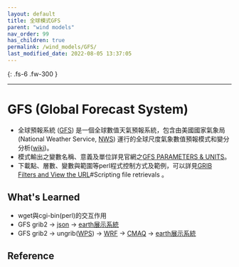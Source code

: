 ```yaml
---
layout: default
title: 全球模式GFS
parent: "wind models"
nav_order: 99
has_children: true
permalink: /wind_models/GFS/
last_modified_date: 2022-08-05 13:37:05
---
```


{: .fs-6 .fw-300 }

---

# GFS (Global Forecast System)
- 全球預報系統 ([GFS](https://www.ncei.noaa.gov/products/weather-climate-models/global-forecast)) 是一個全球數值天氣預報系統，包含由美國國家氣象局 (National Weather Service, [NWS](https://www.weather.gov/)) 運行的全球尺度氣象數值預報模式和變分分析([wiki](https://en.wikipedia.org/wiki/Global_Forecast_System))。
- 模式輸出之變數名稱、意義及單位詳見官網之[GFS PARAMETERS & UNITS](https://www.nco.ncep.noaa.gov/pmb/docs/on388/table2.html)。
- 下載點、層數、變數與範圍等perl程式控制方式及範例，可以詳見[GRIB Filters and View the URL](https://nomads.ncep.noaa.gov/txt_descriptions/grib_filter_doc.shtml)#Scripting file retrievals 。

## What's Learned 
- wget與cgi-bin(perl)的交互作用
- GFS grib2 -> [json](https://sinotec2.github.io/Focus-on-Air-Quality/utilities/Graphics/earth/wind_ozone/) -> [earth展示系統][earth]
- GFS grib2 -> ungrib([WPS](https://sinotec2.github.io/Focus-on-Air-Quality/wind_models/WPS/)) -> [WRF](https://sinotec2.github.io/Focus-on-Air-Quality/wind_models/GFS/2.GFS2WRF/) -> [CMAQ](https://sinotec2.github.io/Focus-on-Air-Quality/GridModels/ForecastSystem/1.CMAQ_fcst/) -> [earth展示系統][earth]

## Reference

[earth]: <https://sinotec2.github.io/Focus-on-Air-Quality/utilities/Graphics/earth> "earth套件之應用"
